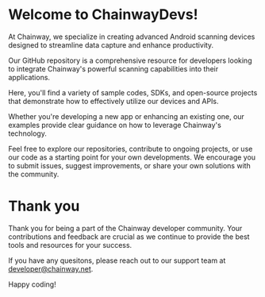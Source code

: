 # Welcome to ChainwayDevs!
At Chainway, we specialize in creating advanced Android scanning devices designed to streamline data capture and enhance productivity.

Our GitHub repository is a comprehensive resource for developers looking to integrate Chainway's powerful scanning capabilities into their applications.

Here, you'll find a variety of sample codes, SDKs, and open-source projects that demonstrate how to effectively utilize our devices and APIs.

Whether you're developing a new app or enhancing an existing one, our examples provide clear guidance on how to leverage Chainway's technology.

Feel free to explore our repositories, contribute to ongoing projects, or use our code as a starting point for your own developments. We encourage you to submit issues, suggest improvements, or share your own solutions with the community.

# Thank you
Thank you for being a part of the Chainway developer community. Your contributions and feedback are crucial as we continue to provide the best tools and resources for your success.

If you have any quesitons, please reach out to our support team at developer@chainway.net.

Happy coding!
